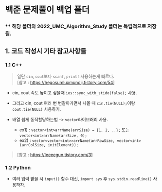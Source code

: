 # 백준 문제풀이 백업 폴더
### ** 해당 폴더와 2022_UMC_Algorithm_Study 폴더는 독립적으로 저장됨.

## 1. 코드 작성시 기타 참고사항들
### 1.1 C++
> 일단 `cin`, `cout`보다 `scanf`, `printf` 사용하는게 빠르다.   
> [참고 : https://hegosumluxmundij.tistory.com/54]
- cin, cout 속도 높이고 싶을때 `ios::sync_with_stido(false);` 사용.
- 그리고 cin, cout 여러 번 번갈아가면서 나올 때 `cin.tie(NULL);`이랑 `cout.tie(NULL)` 사용하기.

- 배열 쉽게 동적할당하는법 -> `vector`라이브러리 사용.
    - ex1) : `vector<int>arrName(arrSize) = {1, 2, ..};` 또는 `vector<int>arrName(arrSize, 0);`
    - ex2) : `vector<vector<int>>arrName(arrRowSize, vector<int>(arrColSize, initElement));`
> [참고 : https://leeeegun.tistory.com/3]


### 1.2 Python
- 여러 입력 받을 시 `input()` 함수 대신, `import sys` 후 `sys.stdin.readline()` 사용하자.